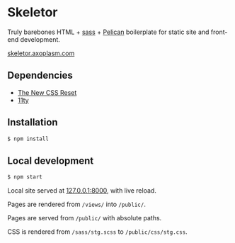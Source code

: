 Skeletor
========

Truly barebones HTML + [sass](//sass-lang.com) + [Pelican](//blog.getpelican.com) boilerplate for static site and front-end development.

[skeletor.axoplasm.com](//skeletor.axoplasm.com)


Dependencies
------------
- [The New CSS Reset](https://elad2412.github.io/the-new-css-reset/)
- [11ty](https://www.11ty.dev)


Installation 
------------

```bash
$ npm install
```

Local development
-----------------

```bash
$ npm start
```

Local site served at [127.0.0.1:8000](http://127.0.0.1:8000), with live reload.

Pages are rendered from `/views/` into `/public/`.

Pages are served from `/public/` with absolute paths.

CSS is rendered from `/sass/stg.scss` to `/public/css/stg.css`.

